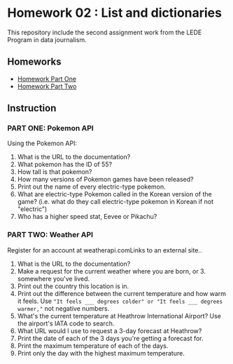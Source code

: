 # Homework 02 : List and dictionaries

This repository include the second assignment work from the LEDE Program in data journalism.

## Homeworks

* [Homework Part One](files/Homework%2003%20Part%201.ipynb)
* [Homework Part Two](files/Homework%2003%20Part%202.ipynb)

## Instruction

### PART ONE: Pokemon API

Using the Pokemon API:

1. What is the URL to the documentation?
2. What pokemon has the ID of 55?
3. How tall is that pokemon?
4. How many versions of Pokemon games have been released?
5. Print out the name of every electric-type pokemon.
6. What are electric-type Pokemon called in the Korean version of the game? (i.e. what do they call electric-type pokemon in Korean if not "electric")
7. Who has a higher speed stat, Eevee or Pikachu?

### PART TWO: Weather API

Register for an account at weatherapi.comLinks to an external site.. 

1. What is the URL to the documentation?
2. Make a request for the current weather where you are born, or 3. somewhere you've lived.
3. Print out the country this location is in.
4. Print out the difference between the current temperature and how warm it feels. Use `"It feels ___ degrees colder" or "It feels ___ degrees warmer,"` not negative numbers.
5. What's the current temperature at Heathrow International Airport? Use the airport's IATA code to search.
6. What URL would I use to request a 3-day forecast at Heathrow?
7. Print the date of each of the 3 days you're getting a forecast for.
8. Print the maximum temperature of each of the days.
9. Print only the day with the highest maximum temperature.


